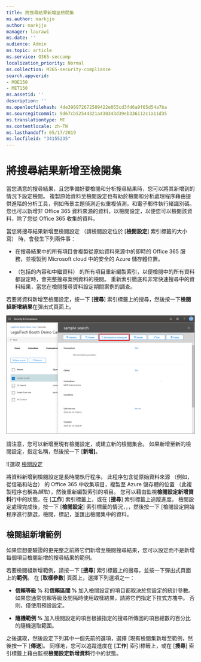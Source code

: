 ```yaml
---
title: 將搜尋結果新增至檢閱集
ms.author: markjjo
author: markjjo
manager: laurawi
ms.date: ''
audience: Admin
ms.topic: article
ms.service: O365-seccomp
localization_priority: Normal
ms.collection: M365-security-compliance
search.appverid:
- MOE150
- MET150
ms.assetid: ''
description: ''
ms.openlocfilehash: 4de390972672509422e055cd3fd6a9f65d54a7ba
ms.sourcegitcommit: 9d67cb52544321a430343d39eb336112c1a11d35
ms.translationtype: MT
ms.contentlocale: zh-TW
ms.lasthandoff: 05/17/2019
ms.locfileid: "34155235"
---
```

# <a name="add-search-results-to-a-review-set"></a>將搜尋結果新增至檢閱集

當您滿意的搜尋結果，且您準備好要檢閱和分析搜尋結果時，您可以將其新增到的情況下設定檢閱。 複製原始資料至檢閱設定也有助於檢閱和分析處理程序藉由提供進階的分析工具，例如佈景主題偵測近似重複偵測，和電子郵件執行緒識別碼。 您也可以新增非 Office 365 資料來源的資料，以檢閱設定，以便您可以檢閱該資料，除了您從 Office 365 收集的資料。

當您將搜尋結果新增至檢閱設定 （請檢閱設定位於 [**檢閱設定**] 索引標籤的大小寫） 時，會發生下列兩件事：

- 在搜尋結果中的所有項目會複製從原始資料來源中的即時的 Office 365 服務，並複製到 Microsoft cloud 中的安全的 Azure 儲存體位置。

- （包括的內容和中繼資料） 的所有項目重新編製索引，以便檢閱中的所有資料都設定時，會完整搜尋案例資料的檢閱。 重新索引徹底和非常快速搜尋中的資料結果，當您在檢閱搜尋資料設定期間案例的調查。

若要將資料新增至檢閱設定，按一下 [**搜尋**] 索引標籤上的搜尋，然後按一下**檢閱組新增結果**在彈出式頁面上。

![將資料新增到檢閱設定](../media/c1b4fc00-7a15-4587-b9b0-ce594bb02e4d.png)

請注意，您可以新增至現有檢閱設定，或建立新的檢閱集合。  如果新增至新的檢閱設定，指定名稱，然後按一下 [**新增]**。

![選取 [檢閱設定](../media/e8c6ab51-da8d-4c39-9b21-26bfdf453fb9.png)

將資料新增到檢閱設定是長時間執行程序。 此程序包含從原始資料來源 （例如，從信箱和站台） 的 Office 365 中收集項目，複製至 Azure 儲存體的位置 （此複製程序也稱為*擷取*），然後重新編製索引的項目。 您可以藉由監視**檢閱設定新增資料**行中的狀態，在 [**工作**] 索引標籤上，或在 [**搜尋**] 索引標籤上追蹤進度。 檢閱設定處理完成後，按一下 [**檢閱設定**] 索引標籤的情況，，，然後按一下 [檢閱設定開始程序進行篩選，檢閱，標記，並匯出檢閱集中的資料。

## <a name="add-a-sample-to-a-review-set"></a>檢閱組新增範例

如果您想要驗證的更完整之前將它們新增至檢閱搜尋結果，您可以設定而不是新增每個項目檢閱新增的搜尋結果的範例。

若要檢閱組新增範例，請按一下 [**搜尋**] 索引標籤上的搜尋，並按一下彈出式頁面上的**範例**。 在 [**取樣參數**] 頁面上，選擇下列選項之一：

- **信賴等級 %** 和**信賴區間 %** 加入檢閱設定的項目都取決於您設定的統計參數。 如果您通常信賴等級及間隔時使用取樣結果，請將它們指定下拉式方塊中。 否則，僅使用預設設定。

- **隨機範例 %** 加入檢閱設定的項目根據指定的搜尋所傳回的項目總數的百分比的隨機選取範圍。

之後選取，然後設定下列其中一個先前的選項，選擇 [現有檢閱集新增至範例，然後按一下 [**傳送**]。 同樣地，您可以追蹤進度在 [**工作**] 索引標籤上，或在 [**搜尋**] 索引標籤上藉由監視**檢閱設定新增資料**行中的狀態。